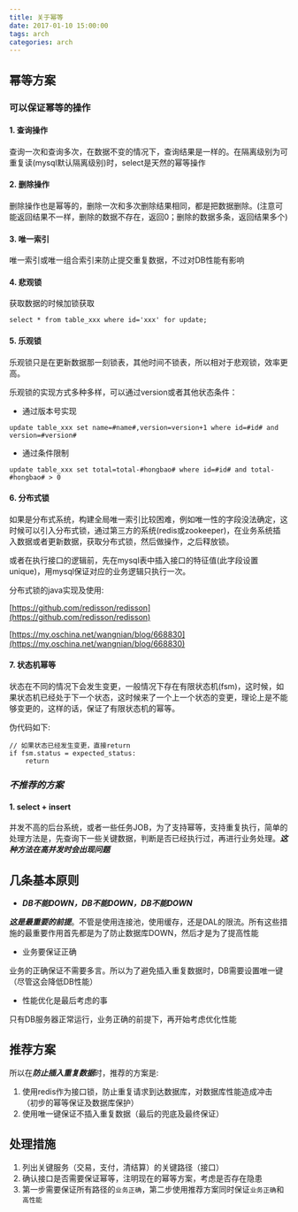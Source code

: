 ```yaml
---
title: 关于幂等
date: 2017-01-10 15:00:00
tags: arch
categories: arch
---
```


## 幂等方案

### 可以保证幂等的操作

#### 1. 查询操作

查询一次和查询多次，在数据不变的情况下，查询结果是一样的。在隔离级别为可重复读(mysql默认隔离级别)时，select是天然的幂等操作

#### 2. 删除操作

删除操作也是幂等的，删除一次和多次删除结果相同，都是把数据删除。(注意可能返回结果不一样，删除的数据不存在，返回0；删除的数据多条，返回结果多个)

#### 3. 唯一索引

唯一索引或唯一组合索引来防止提交重复数据，不过对DB性能有影响

#### 4. 悲观锁

获取数据的时候加锁获取

```	
select * from table_xxx where id='xxx' for update;
```

#### 5. 乐观锁

乐观锁只是在更新数据那一刻锁表，其他时间不锁表，所以相对于悲观锁，效率更高。

乐观锁的实现方式多种多样，可以通过version或者其他状态条件：

- 通过版本号实现

```
update table_xxx set name=#name#,version=version+1 where id=#id# and version=#version# 
```

- 通过条件限制

```
update table_xxx set total=total-#hongbao# where id=#id# and total-#hongbao# > 0
```

#### 6. 分布式锁

如果是分布式系统，构建全局唯一索引比较困难，例如唯一性的字段没法确定，这时候可以引入分布式锁，通过第三方的系统(redis或zookeeper)，在业务系统插入数据或者更新数据，获取分布式锁，然后做操作，之后释放锁。

或者在执行接口的逻辑前，先在mysql表中插入接口的特征值(此字段设置unique)，用mysql保证对应的业务逻辑只执行一次。

分布式锁的java实现及使用: 

[https://github.com/redisson/redisson](https://github.com/redisson/redisson)

[https://my.oschina.net/wangnian/blog/668830](https://my.oschina.net/wangnian/blog/668830)

#### 7. 状态机幂等

状态在不同的情况下会发生变更，一般情况下存在有限状态机(fsm)，这时候，如果状态机已经处于下一个状态，这时候来了一个上一个状态的变更，理论上是不能够变更的，这样的话，保证了有限状态机的幂等。

伪代码如下:

```
// 如果状态已经发生变更，直接return
if fsm.status = expected_status:
	return
```

### ***不推荐的方案***

#### 1. select + insert

并发不高的后台系统，或者一些任务JOB，为了支持幂等，支持重复执行，简单的处理方法是，先查询下一些关键数据，判断是否已经执行过，再进行业务处理。***这种方法在高并发时会出现问题***

## 几条基本原则

- ***DB不能DOWN，DB不能DOWN，DB不能DOWN***

***这是最重要的前提***。不管是使用连接池，使用缓存，还是DAL的限流。所有这些措施的最重要作用首先都是为了防止数据库DOWN，然后才是为了提高性能

- 业务要保证正确

业务的正确保证不需要多言。所以为了避免插入重复数据时，DB需要设置唯一键（尽管这会降低DB性能）

- 性能优化是最后考虑的事

只有DB服务器正常运行，业务正确的前提下，再开始考虑优化性能

## 推荐方案

所以在***防止插入重复数据***时，推荐的方案是:

1. 使用redis作为接口锁，防止重复请求到达数据库，对数据库性能造成冲击（初步的幂等保证及数据库保护）
2. 使用唯一键保证不插入重复数据（最后的兜底及最终保证）

## 处理措施

1. 列出关键服务（交易，支付，清结算）的关键路径（接口）
2. 确认接口是否需要保证幂等，注明现在的幂等方案，考虑是否存在隐患
3. 第一步需要保证所有路径的`业务正确`，第二步使用推荐方案同时保证`业务正确`和`高性能`